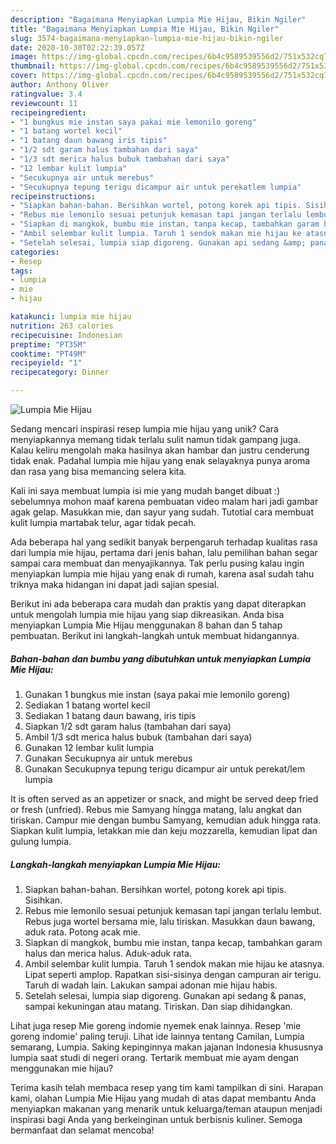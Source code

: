 ```yaml
---
description: "Bagaimana Menyiapkan Lumpia Mie Hijau, Bikin Ngiler"
title: "Bagaimana Menyiapkan Lumpia Mie Hijau, Bikin Ngiler"
slug: 3574-bagaimana-menyiapkan-lumpia-mie-hijau-bikin-ngiler
date: 2020-10-30T02:22:39.057Z
image: https://img-global.cpcdn.com/recipes/6b4c9589539556d2/751x532cq70/lumpia-mie-hijau-foto-resep-utama.jpg
thumbnail: https://img-global.cpcdn.com/recipes/6b4c9589539556d2/751x532cq70/lumpia-mie-hijau-foto-resep-utama.jpg
cover: https://img-global.cpcdn.com/recipes/6b4c9589539556d2/751x532cq70/lumpia-mie-hijau-foto-resep-utama.jpg
author: Anthony Oliver
ratingvalue: 3.4
reviewcount: 11
recipeingredient:
- "1 bungkus mie instan saya pakai mie lemonilo goreng"
- "1 batang wortel kecil"
- "1 batang daun bawang iris tipis"
- "1/2 sdt garam halus tambahan dari saya"
- "1/3 sdt merica halus bubuk tambahan dari saya"
- "12 lembar kulit lumpia"
- "Secukupnya air untuk merebus"
- "Secukupnya tepung terigu dicampur air untuk perekatlem lumpia"
recipeinstructions:
- "Siapkan bahan-bahan. Bersihkan wortel, potong korek api tipis. Sisihkan."
- "Rebus mie lemonilo sesuai petunjuk kemasan tapi jangan terlalu lembut. Rebus juga wortel bersama mie, lalu tiriskan. Masukkan daun bawang, aduk rata. Potong acak mie."
- "Siapkan di mangkok, bumbu mie instan, tanpa kecap, tambahkan garam halus dan merica halus. Aduk-aduk rata."
- "Ambil selembar kulit lumpia. Taruh 1 sendok makan mie hijau ke atasnya. Lipat seperti amplop. Rapatkan sisi-sisinya dengan campuran air terigu. Taruh di wadah lain. Lakukan sampai adonan mie hijau habis."
- "Setelah selesai, lumpia siap digoreng. Gunakan api sedang &amp; panas, sampai kekuningan atau matang. Tiriskan. Dan siap dihidangkan."
categories:
- Resep
tags:
- lumpia
- mie
- hijau

katakunci: lumpia mie hijau 
nutrition: 263 calories
recipecuisine: Indonesian
preptime: "PT35M"
cooktime: "PT49M"
recipeyield: "1"
recipecategory: Dinner

---
```



![Lumpia Mie Hijau](https://img-global.cpcdn.com/recipes/6b4c9589539556d2/751x532cq70/lumpia-mie-hijau-foto-resep-utama.jpg)

Sedang mencari inspirasi resep lumpia mie hijau yang unik? Cara menyiapkannya memang tidak terlalu sulit namun tidak gampang juga. Kalau keliru mengolah maka hasilnya akan hambar dan justru cenderung tidak enak. Padahal lumpia mie hijau yang enak selayaknya punya aroma dan rasa yang bisa memancing selera kita.

Kali ini saya membuat lumpia isi mie yang mudah banget dibuat :) sebelumnya mohon maaf karena pembuatan video malam hari jadi gambar agak gelap. Masukkan mie, dan sayur yang sudah. Tutotial cara membuat kulit lumpia martabak telur, agar tidak pecah.

Ada beberapa hal yang sedikit banyak berpengaruh terhadap kualitas rasa dari lumpia mie hijau, pertama dari jenis bahan, lalu pemilihan bahan segar sampai cara membuat dan menyajikannya. Tak perlu pusing kalau ingin menyiapkan lumpia mie hijau yang enak di rumah, karena asal sudah tahu triknya maka hidangan ini dapat jadi sajian spesial.


Berikut ini ada beberapa cara mudah dan praktis yang dapat diterapkan untuk mengolah lumpia mie hijau yang siap dikreasikan. Anda bisa menyiapkan Lumpia Mie Hijau menggunakan 8 bahan dan 5 tahap pembuatan. Berikut ini langkah-langkah untuk membuat hidangannya.

<!--inarticleads1-->

##### Bahan-bahan dan bumbu yang dibutuhkan untuk menyiapkan Lumpia Mie Hijau:

1. Gunakan 1 bungkus mie instan (saya pakai mie lemonilo goreng)
1. Sediakan 1 batang wortel kecil
1. Sediakan 1 batang daun bawang, iris tipis
1. Siapkan 1/2 sdt garam halus (tambahan dari saya)
1. Ambil 1/3 sdt merica halus bubuk (tambahan dari saya)
1. Gunakan 12 lembar kulit lumpia
1. Gunakan Secukupnya air untuk merebus
1. Gunakan Secukupnya tepung terigu dicampur air untuk perekat/lem lumpia


It is often served as an appetizer or snack, and might be served deep fried or fresh (unfried). Rebus mie Samyang hingga matang, lalu angkat dan tiriskan. Campur mie dengan bumbu Samyang, kemudian aduk hingga rata. Siapkan kulit lumpia, letakkan mie dan keju mozzarella, kemudian lipat dan gulung lumpia. 

<!--inarticleads2-->

##### Langkah-langkah menyiapkan Lumpia Mie Hijau:

1. Siapkan bahan-bahan. Bersihkan wortel, potong korek api tipis. Sisihkan.
1. Rebus mie lemonilo sesuai petunjuk kemasan tapi jangan terlalu lembut. Rebus juga wortel bersama mie, lalu tiriskan. Masukkan daun bawang, aduk rata. Potong acak mie.
1. Siapkan di mangkok, bumbu mie instan, tanpa kecap, tambahkan garam halus dan merica halus. Aduk-aduk rata.
1. Ambil selembar kulit lumpia. Taruh 1 sendok makan mie hijau ke atasnya. Lipat seperti amplop. Rapatkan sisi-sisinya dengan campuran air terigu. Taruh di wadah lain. Lakukan sampai adonan mie hijau habis.
1. Setelah selesai, lumpia siap digoreng. Gunakan api sedang &amp; panas, sampai kekuningan atau matang. Tiriskan. Dan siap dihidangkan.


Lihat juga resep Mie goreng indomie nyemek enak lainnya. Resep &#39;mie goreng indomie&#39; paling teruji. Lihat ide lainnya tentang Camilan, Lumpia semarang, Lumpia. Saking kepinginnya makan jajanan Indonesia khususnya lumpia saat studi di negeri orang. Tertarik membuat mie ayam dengan menggunakan mie hijau? 

Terima kasih telah membaca resep yang tim kami tampilkan di sini. Harapan kami, olahan Lumpia Mie Hijau yang mudah di atas dapat membantu Anda menyiapkan makanan yang menarik untuk keluarga/teman ataupun menjadi inspirasi bagi Anda yang berkeinginan untuk berbisnis kuliner. Semoga bermanfaat dan selamat mencoba!
